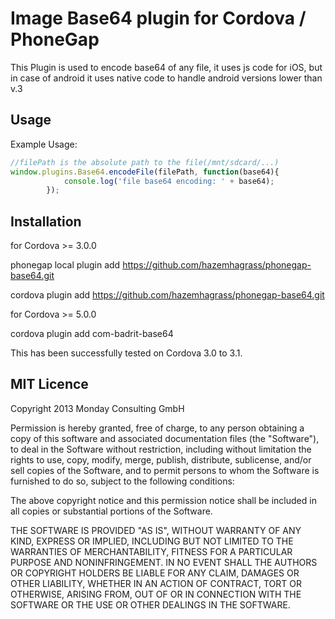 Image Base64 plugin for Cordova / PhoneGap
======================================================

This Plugin is used to encode base64 of any file, it uses js code for iOS, but in case of android it uses native code to handle android versions lower than v.3

## Usage

Example Usage: 

```js
//filePath is the absolute path to the file(/mnt/sdcard/...)
window.plugins.Base64.encodeFile(filePath, function(base64){
 			console.log('file base64 encoding: ' + base64);
 		});
```

## Installation 

for Cordova >= 3.0.0

phonegap local plugin add https://github.com/hazemhagrass/phonegap-base64.git

cordova plugin add https://github.com/hazemhagrass/phonegap-base64.git

for Cordova >= 5.0.0

cordova plugin add com-badrit-base64

This has been successfully tested on Cordova 3.0 to 3.1.

## MIT Licence

Copyright 2013 Monday Consulting GmbH

Permission is hereby granted, free of charge, to any person obtaining
a copy of this software and associated documentation files (the
"Software"), to deal in the Software without restriction, including
without limitation the rights to use, copy, modify, merge, publish,
distribute, sublicense, and/or sell copies of the Software, and to
permit persons to whom the Software is furnished to do so, subject to
the following conditions:

The above copyright notice and this permission notice shall be
included in all copies or substantial portions of the Software.

THE SOFTWARE IS PROVIDED "AS IS", WITHOUT WARRANTY OF ANY KIND,
EXPRESS OR IMPLIED, INCLUDING BUT NOT LIMITED TO THE WARRANTIES OF
MERCHANTABILITY, FITNESS FOR A PARTICULAR PURPOSE AND
NONINFRINGEMENT. IN NO EVENT SHALL THE AUTHORS OR COPYRIGHT HOLDERS BE
LIABLE FOR ANY CLAIM, DAMAGES OR OTHER LIABILITY, WHETHER IN AN ACTION
OF CONTRACT, TORT OR OTHERWISE, ARISING FROM, OUT OF OR IN CONNECTION
WITH THE SOFTWARE OR THE USE OR OTHER DEALINGS IN THE SOFTWARE.
